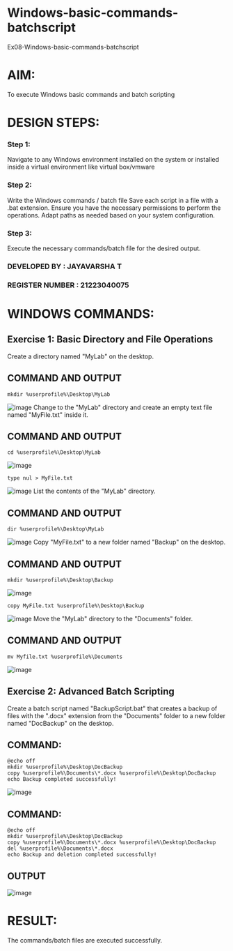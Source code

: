 # Windows-basic-commands-batchscript
Ex08-Windows-basic-commands-batchscript

# AIM:
To execute Windows basic commands and batch scripting

# DESIGN STEPS:

### Step 1:

Navigate to any Windows environment installed on the system or installed inside a virtual environment like virtual box/vmware 

### Step 2:

Write the Windows commands / batch file
Save each script in a file with a .bat extension.
Ensure you have the necessary permissions to perform the operations.
Adapt paths as needed based on your system configuration.
### Step 3:

Execute the necessary commands/batch file for the desired output. 

### DEVELOPED BY : JAYAVARSHA T
### REGISTER NUMBER : 21223040075


# WINDOWS COMMANDS:
## Exercise 1: Basic Directory and File Operations
Create a directory named "MyLab" on the desktop.


## COMMAND AND OUTPUT
```
mkdir %userprofile%\Desktop\MyLab
```
![image](https://github.com/jayavarsha23219/Windows-basic-commands-batchscript/assets/150780319/91986771-21b4-4fd8-b052-e9c8eaa022b3)
Change to the "MyLab" directory and create an empty text file named "MyFile.txt" inside it.

## COMMAND AND OUTPUT
```
cd %userprofile%\Desktop\MyLab
```
![image](https://github.com/jayavarsha23219/Windows-basic-commands-batchscript/assets/150780319/97209073-b009-4638-b064-9b1faefa543a)
```
type nul > MyFile.txt
```
![image](https://github.com/jayavarsha23219/Windows-basic-commands-batchscript/assets/150780319/3d6f382a-2b9e-48cc-9360-2a1e6349039f)
List the contents of the "MyLab" directory.


## COMMAND AND OUTPUT
```
dir %userprofile%\Desktop\MyLab
```
![image](https://github.com/jayavarsha23219/Windows-basic-commands-batchscript/assets/150780319/9e58bbfb-e190-4bb9-9d33-247766ee242f)
Copy "MyFile.txt" to a new folder named "Backup" on the desktop.

## COMMAND AND OUTPUT
```
mkdir %userprofile%\Desktop\Backup
```
![image](https://github.com/jayavarsha23219/Windows-basic-commands-batchscript/assets/150780319/df143685-d97f-4cc1-907b-16634b280da3)
```
copy MyFile.txt %userprofile%\Desktop\Backup
```
![image](https://github.com/jayavarsha23219/Windows-basic-commands-batchscript/assets/150780319/61f3d94c-e7c5-4b0c-8322-716dba860f6a)
Move the "MyLab" directory to the "Documents" folder.


## COMMAND AND OUTPUT
```
mv Myfile.txt %userprofile%\Documents
```
![image](https://github.com/jayavarsha23219/Windows-basic-commands-batchscript/assets/150780319/0ab68368-edd3-4980-812f-1ccbd07a1766)

## Exercise 2: Advanced Batch Scripting
Create a batch script named "BackupScript.bat" that creates a backup of files with the ".docx" extension from the "Documents" folder to a new folder named "DocBackup" on the desktop.
## COMMAND:
```
@echo off
mkdir %userprofile%\Desktop\DocBackup
copy %userprofile%\Documents\*.docx %userprofile%\Desktop\DocBackup
echo Backup completed successfully!
```
![image](https://github.com/jayavarsha23219/Windows-basic-commands-batchscript/assets/150780319/e4344e73-1bce-4fa9-9d33-92032f165454)

## COMMAND:
```
@echo off
mkdir %userprofile%\Desktop\DocBackup
copy %userprofile%\Documents\*.docx %userprofile%\Desktop\DocBackup
del %userprofile%\Documents\*.docx
echo Backup and deletion completed successfully!
```

## OUTPUT
![image](https://github.com/jayavarsha23219/Windows-basic-commands-batchscript/assets/150780319/28b4318f-3b6b-4f83-981d-67fc87fe331f)

# RESULT:
The commands/batch files are executed successfully.

